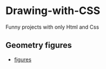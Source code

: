 # Drawing-with-CSS
Funny projects with only Html and Css

## Geometry figures
* [figures](https://codepen.io/george_code_pen/pen/wvoOqYv?editors=1100)
